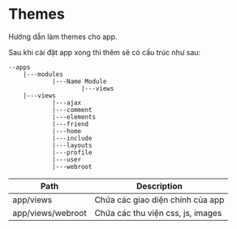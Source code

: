 # Themes

Hướng dẫn làm themes cho app.

Sau khi cài đặt app xong thì thêm sẽ có cấu trúc như sau:

```
--apps
	|---modules
			|---Name Module
					|---views
	|---views
	        |---ajax
	        |---comment
	        |---elements
	        |---friend
	        |---home
	        |---include
	        |---layouts
	        |---profile
	        |---user
	        |---webroot

```
| Path | Description |
| -- | -- |
| app/views | Chứa các giao diện chính của app |
| app/views/webroot | Chứa các thu viện css, js, images |

